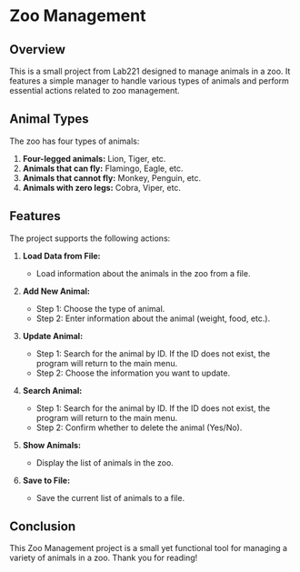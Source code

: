 # Zoo Management

## Overview

This is a small project from Lab221 designed to manage animals in a zoo. It features a simple manager to handle various types of animals and perform essential actions related to zoo management.

## Animal Types

The zoo has four types of animals:

1. **Four-legged animals:** Lion, Tiger, etc.
2. **Animals that can fly:** Flamingo, Eagle, etc.
3. **Animals that cannot fly:** Monkey, Penguin, etc.
4. **Animals with zero legs:** Cobra, Viper, etc.

## Features

The project supports the following actions:

1. **Load Data from File:**
   - Load information about the animals in the zoo from a file.

2. **Add New Animal:**
   - Step 1: Choose the type of animal.
   - Step 2: Enter information about the animal (weight, food, etc.).

3. **Update Animal:**
   - Step 1: Search for the animal by ID. If the ID does not exist, the program will return to the main menu.
   - Step 2: Choose the information you want to update.

4. **Search Animal:**
   - Step 1: Search for the animal by ID. If the ID does not exist, the program will return to the main menu.
   - Step 2: Confirm whether to delete the animal (Yes/No).

5. **Show Animals:**
   - Display the list of animals in the zoo.

6. **Save to File:**
   - Save the current list of animals to a file.

## Conclusion

This Zoo Management project is a small yet functional tool for managing a variety of animals in a zoo. Thank you for reading!

